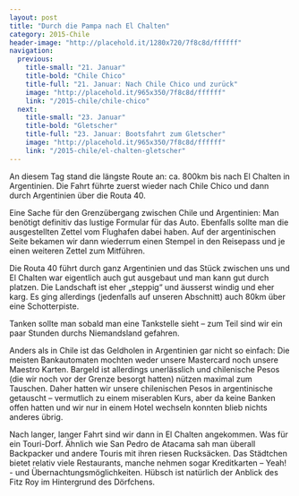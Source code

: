 ```yaml
---
layout: post
title: "Durch die Pampa nach El Chalten"
category: 2015-Chile
header-image: "http://placehold.it/1280x720/7f8c8d/ffffff"
navigation:
  previous:
    title-small: "21. Januar"
    title-bold: "Chile Chico"
    title-full: "21. Januar: Nach Chile Chico und zurück"
    image: "http://placehold.it/965x350/7f8c8d/ffffff"
    link: "/2015-chile/chile-chico"
  next:
    title-small: "23. Januar"
    title-bold: "Gletscher"
    title-full: "23. Januar: Bootsfahrt zum Gletscher"
    image: "http://placehold.it/965x350/7f8c8d/ffffff"
    link: "/2015-chile/el-chalten-gletscher"
---
```

An diesem Tag stand die längste Route an: ca. 800km bis nach El Chalten in Argentinien. Die Fahrt führte zuerst wieder nach Chile Chico und dann durch Argentinien über die Routa 40. 

Eine Sache für den Grenzübergang zwischen Chile und Argentinien: Man benötigt definitiv das lustige Formular für das Auto. Ebenfalls sollte man die ausgestellten Zettel vom Flughafen dabei haben. Auf der argentinischen Seite bekamen wir dann wiederrum einen Stempel in den Reisepass und je einen weiteren Zettel zum Mitführen. 

Die Routa 40 führt durch ganz Argentinien und das Stück zwischen uns und El Chalten war eigentlich auch gut ausgebaut und man kann gut durch platzen. Die Landschaft ist eher „steppig“ und äusserst windig und eher karg. Es ging allerdings (jedenfalls auf unseren Abschnitt) auch 80km über eine Schotterpiste. 

Tanken sollte man sobald man eine Tankstelle sieht – zum Teil sind wir ein paar Stunden durchs Niemandsland gefahren. 

Anders als in Chile ist das Geldholen in Argentinien gar nicht so einfach: Die meisten Bankautomaten mochten weder unsere Mastercard noch unsere Maestro Karten. Bargeld ist allerdings unerlässlich und chilenische Pesos (die wir noch vor der Grenze besorgt hatten) nützen maximal zum Tauschen. Daher hatten wir unsere chilenischen Pesos in argentinische getauscht – vermutlich zu einem miserablen Kurs, aber da keine Banken offen hatten und wir nur in einem Hotel wechseln konnten blieb nichts anderes übrig.

Nach langer, langer Fahrt sind wir dann in El Chalten angekommen. Was für ein Touri-Dorf. Ähnlich wie San Pedro de Atacama sah man überall Backpacker und andere Touris mit ihren riesen Rucksäcken. Das Städtchen bietet relativ viele Restaurants, manche nehmen sogar Kreditkarten – Yeah! - und Übernachtungsmöglichkeiten. Hübsch ist natürlich der Anblick des Fitz Roy im Hintergrund des Dörfchens.
